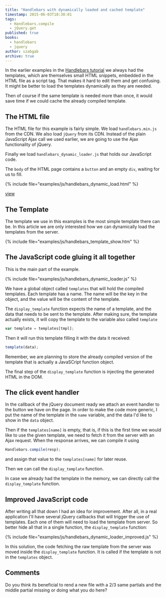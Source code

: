 ```yaml
---
title: "Handlebars with dynamically loaded and cached template"
timestamp: 2015-06-03T18:30:01
tags:
  - Handlebars.compile
  - jQuery.get
published: true
books:
  - handlebars
  - jquery
author: szabgab
archive: true
---
```



In the earlier examples in the [Handlebars tutorial](/handlebars) we
always had the templates, which are themselves small HTML snippets,
embedded in the HTML file as a script tag. That makes it hard to edit them
and get confusing. It might be better to load the templates dynamically
as they are needed.

Then of course if the same template is needed more than once, it would save time
if we could cache the already compiled template.



## The HTML file

The HTML file for this example is fairly simple.
We load `handlebars.min.js` from the CDN.
We also load `jQuery` from its CDN. Instead of the plain JavaScript
Ajax call we used earlier, we are going to use the Ajax functionality of jQuery.

Finally we load `handlebars_dynamic_loader.js` that holds our JavaScript code.

The `body` of the HTML page contains a `button` and an empty `div`,
waiting for us to fill.

{% include file="examples/js/handlebars_dynamic_load.html" %}

[view](/examples/js/handlebars_dynamic_load.html)

## The Template

The template we use in this examples is the most simple template there can
be. In this article we are only interested how we can dynamically load the
templates from the server.

{% include file="examples/js/handlebars_template_show.htm" %}

## The JavaScript code gluing it all together

This is the main part of the example.

{% include file="examples/js/handlebars_dynamic_loader.js" %}

We have a global object called `templates` that will hold the compiled templates.
Each template has a name. The name will be the key in the object, and the value will be the
content of the template.

The `display_template` function expects the name of a template, and the data that
needs to be sent to the template. After making sure, the template actually exists,
it will copy the template to the variable also called `template`

```javascript
var template = templates[tmpl];
```

Then it will run this template filling it with the data it received:

```javascript
template(data);
```

Remember, we are planning to store the already compiled version of the template
that is actually a JavaSCript function object.

The final step of the `display_template` function is injecting the generated
HTML in the DOM.

## The click event handler

In the callback of the jQuery document ready we attach an event handler to the button we have
on the page. In order to make the code more generic, I put the name of the template in the
`name` variable, and the data I'd like to show in the `data` object.

Then if the `templates[name]` is empty, that is, if this is the first time we would like
to use the given template, we need to fetch it from the server with an Ajax request.
When the response arrives, we can compile it using

```javascript
Handlebars.compile(resp);
```

and assign that value to the `templates[name]` for later reuse.

Then we can call the `display_template` function.

In case we already had the template in the memory, we can directly call the `display_template`
function.

## Improved JavaScript code

After writing all that down I had an idea for improvement. After all, in a real application
I'll have several jQuery callbacks that will trigger the use of templates. Each one of them
will need to load the template from server. So better hide all that in a single function,
the `display_template` function:

{% include file="examples/js/handlebars_dynamic_loader_improved.js" %}

In this solution, the code fetching the raw template from the server was
moved inside the `display_template` function. It is called if the
template is not in the `templates` object.

## Comments

Do you think its beneficial to rend a new file with a 2/3 same partials and the middle partial missing or doing what you do here?


